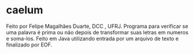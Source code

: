 # caelum
Feito por Felipe Magalhães Duarte, DCC , UFRJ.
Programa para verificar se uma palavra é prima ou não depois de transformar suas letras em numeros e soma-los.
Feito em Java utilizando entrada por um arquivo de texto e finalizado por EOF.

